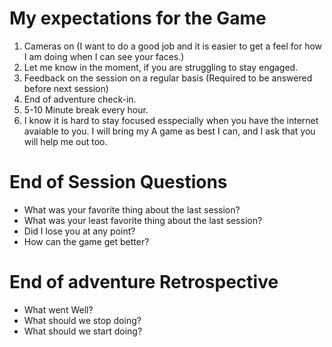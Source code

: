 # My expectations for the Game
1. Cameras on (I want to do a good job and it is easier to get a feel for how I am doing when I can see your faces.)
2. Let me know in the moment, if you are struggling to stay engaged.
3. Feedback on the session on a regular basis (Required to be answered before next session)
4. End of adventure check-in.
4. 5-10 Minute break every hour.
5. I know it is hard to stay focused esspecially when you have the internet avaiable to you. I will bring my A game as best I can, and I ask that you will help me out too.

# End of Session Questions
- What was your favorite thing about the last session?
- What was your least favorite thing about the last session?
- Did I lose you at any point?
- How can the game get better?

# End of adventure Retrospective
- What went Well?
- What should we stop doing?
- What should we start doing?